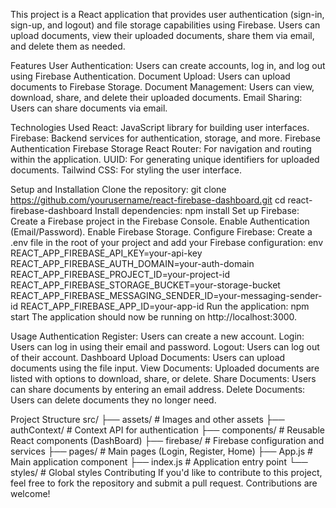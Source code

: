 This project is a React application that provides user authentication (sign-in, sign-up, and logout) and file storage capabilities using Firebase. Users can upload documents, view their uploaded documents, share them via email, and delete them as needed.

Features
User Authentication: Users can create accounts, log in, and log out using Firebase Authentication.
Document Upload: Users can upload documents to Firebase Storage.
Document Management: Users can view, download, share, and delete their uploaded documents.
Email Sharing: Users can share documents via email.

Technologies Used
React: JavaScript library for building user interfaces.
Firebase: Backend services for authentication, storage, and more.
Firebase Authentication
Firebase Storage
React Router: For navigation and routing within the application.
UUID: For generating unique identifiers for uploaded documents.
Tailwind CSS: For styling the user interface.

Setup and Installation
Clone the repository:
git clone https://github.com/yourusername/react-firebase-dashboard.git
cd react-firebase-dashboard
Install dependencies:
npm install
Set up Firebase:
Create a Firebase project in the Firebase Console.
Enable Authentication (Email/Password).
Enable Firebase Storage.
Configure Firebase:
Create a .env file in the root of your project and add your Firebase configuration:
env
REACT_APP_FIREBASE_API_KEY=your-api-key
REACT_APP_FIREBASE_AUTH_DOMAIN=your-auth-domain
REACT_APP_FIREBASE_PROJECT_ID=your-project-id
REACT_APP_FIREBASE_STORAGE_BUCKET=your-storage-bucket
REACT_APP_FIREBASE_MESSAGING_SENDER_ID=your-messaging-sender-id
REACT_APP_FIREBASE_APP_ID=your-app-id
Run the application:
npm start
The application should now be running on http://localhost:3000.

Usage
Authentication
Register: Users can create a new account.
Login: Users can log in using their email and password.
Logout: Users can log out of their account.
Dashboard
Upload Documents: Users can upload documents using the file input.
View Documents: Uploaded documents are listed with options to download, share, or delete.
Share Documents: Users can share documents by entering an email address.
Delete Documents: Users can delete documents they no longer need.

Project Structure
src/
├── assets/                     # Images and other assets
├── authContext/                # Context API for authentication
├── components/                 # Reusable React components (DashBoard)
├── firebase/                   # Firebase configuration and services
├── pages/                      # Main pages (Login, Register, Home)
├── App.js                      # Main application component
├── index.js                    # Application entry point
└── styles/                     # Global styles
Contributing
If you'd like to contribute to this project, feel free to fork the repository and submit a pull request. Contributions are welcome!
